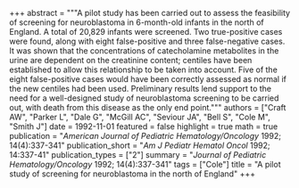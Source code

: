 +++
abstract = """A pilot study has been carried out to assess the feasibility of screening for neuroblastoma in 6-month-old infants in the north of England. A total of 20,829 infants were screened. Two true-positive cases were found, along with eight false-positive and three false-negative cases. It was shown that the concentrations of catecholamine metabolites in the urine are dependent on the creatinine content; centiles have been established to allow this relationship to be taken into account. Five of the eight false-positive cases would have been correctly assessed as normal if the new centiles had been used. Preliminary results lend support to the need for a well-designed study of neuroblastoma screening to be carried out, with death from this disease as the only end point."""
authors = ["Craft AW", "Parker L", "Dale G", "McGill AC", "Seviour JA", "Bell S", "Cole M", "Smith J"]
date = 1992-11-01
featured = false
highlight = true
math = true
publication = "*American Journal of Pediatric Hematology/Oncology* 1992; 14(4):337-341"
publication_short = "*Am J Pediatr Hematol Oncol* 1992; 14:337-41"
publication_types = ["2"]
summary = "*Journal of Pediatric Hematology/Oncology* 1992; 14(4):337-341"
tags = ["Cole"]
title = "A pilot study of screening for neuroblastoma in the north of England"
+++
